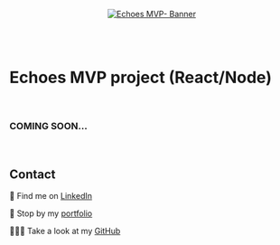 <p align="center">
<a href="https://deliveroo-jolisdegats.netlify.app/ ">
  <img src="https://res.cloudinary.com/dqp905mfv/image/upload/v1601697412/portfolio/ReadMe/deliveroo_dr5aoy.jpg" alt ="Echoes MVP- Banner"  />
  </a>
</p>
<br/>
<br/>
<h1>Echoes MVP project (React/Node)</h1>
<br/>
<h3>COMING SOON...</h3>

<br/>
<h2>Contact</h2>
<p>💼 Find me on <a href="https://www.linkedin.com/in/julieszwarc/">LinkedIn</a></p>

<p>🦄 Stop by my <a href="https://julieszwarc.com">portfolio</a></p>

<p>👩🏼‍💻 Take a look at my <a href="https://github.com/jolisdegats">GitHub</a></p>
<br/>
<br/>
